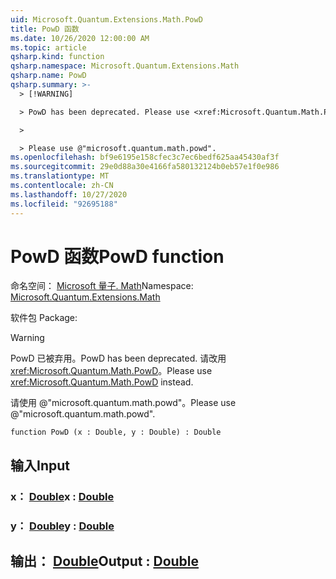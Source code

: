 ```yaml
---
uid: Microsoft.Quantum.Extensions.Math.PowD
title: PowD 函数
ms.date: 10/26/2020 12:00:00 AM
ms.topic: article
qsharp.kind: function
qsharp.namespace: Microsoft.Quantum.Extensions.Math
qsharp.name: PowD
qsharp.summary: >-
  > [!WARNING]

  > PowD has been deprecated. Please use <xref:Microsoft.Quantum.Math.PowD> instead.

  >

  > Please use @"microsoft.quantum.math.powd".
ms.openlocfilehash: bf9e6195e158cfec3c7ec6bedf625aa45430af3f
ms.sourcegitcommit: 29e0d88a30e4166fa580132124b0eb57e1f0e986
ms.translationtype: MT
ms.contentlocale: zh-CN
ms.lasthandoff: 10/27/2020
ms.locfileid: "92695188"
---
```

# <a name="powd-function"></a><span data-ttu-id="26732-102">PowD 函数</span><span class="sxs-lookup"><span data-stu-id="26732-102">PowD function</span></span>

<span data-ttu-id="26732-103">命名空间： [Microsoft 量子. Math](xref:Microsoft.Quantum.Extensions.Math)</span><span class="sxs-lookup"><span data-stu-id="26732-103">Namespace: [Microsoft.Quantum.Extensions.Math](xref:Microsoft.Quantum.Extensions.Math)</span></span>

<span data-ttu-id="26732-104">软件包 [](https://nuget.org/packages/)</span><span class="sxs-lookup"><span data-stu-id="26732-104">Package: [](https://nuget.org/packages/)</span></span>


> [!WARNING]
> <span data-ttu-id="26732-105">PowD 已被弃用。</span><span class="sxs-lookup"><span data-stu-id="26732-105">PowD has been deprecated.</span></span> <span data-ttu-id="26732-106">请改用 <xref:Microsoft.Quantum.Math.PowD>。</span><span class="sxs-lookup"><span data-stu-id="26732-106">Please use <xref:Microsoft.Quantum.Math.PowD> instead.</span></span>
>
> <span data-ttu-id="26732-107">请使用 @"microsoft.quantum.math.powd"。</span><span class="sxs-lookup"><span data-stu-id="26732-107">Please use @"microsoft.quantum.math.powd".</span></span>



```qsharp
function PowD (x : Double, y : Double) : Double
```


## <a name="input"></a><span data-ttu-id="26732-108">输入</span><span class="sxs-lookup"><span data-stu-id="26732-108">Input</span></span>

### <a name="x--double"></a><span data-ttu-id="26732-109">x： [Double](xref:microsoft.quantum.lang-ref.double)</span><span class="sxs-lookup"><span data-stu-id="26732-109">x : [Double](xref:microsoft.quantum.lang-ref.double)</span></span>




### <a name="y--double"></a><span data-ttu-id="26732-110">y： [Double](xref:microsoft.quantum.lang-ref.double)</span><span class="sxs-lookup"><span data-stu-id="26732-110">y : [Double](xref:microsoft.quantum.lang-ref.double)</span></span>





## <a name="output--double"></a><span data-ttu-id="26732-111">输出： [Double](xref:microsoft.quantum.lang-ref.double)</span><span class="sxs-lookup"><span data-stu-id="26732-111">Output : [Double](xref:microsoft.quantum.lang-ref.double)</span></span>

